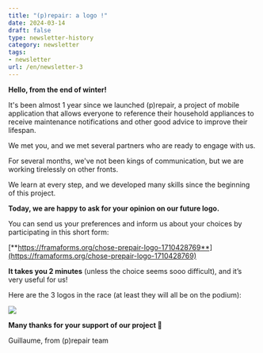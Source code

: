 ```yaml
---
title: "(p)repair: a logo !"
date: 2024-03-14
draft: false
type: newsletter-history
category: newsletter
tags:
- newsletter
url: /en/newsletter-3
---
```


**Hello, from the end of winter!**

It's been almost 1 year since we launched (p)repair, a project of mobile application that allows everyone to reference their household appliances to receive maintenance notifications and other good advice to improve their lifespan.

We met you, and we met several partners who are ready to engage with us.

For several months, we've not been kings of communication, but we are working tirelessly on other fronts.

We learn at every step, and we developed many skills since the beginning of this project.

**Today, we are happy to ask for your opinion on our future logo.**

You can send us your preferences and inform us about your choices by participating in this short form:

[**https://framaforms.org/chose-prepair-logo-1710428769**](https://framaforms.org/chose-prepair-logo-1710428769)

**It takes you 2 minutes** (unless the choice seems sooo difficult), and it’s very useful for us!

Here are the 3 logos in the race (at least they will all be on the podium):

![](https://framaforms.org/sites/default/files/forms/img/logos_prepair.jpg)

**Many thanks for your support of our project 💙**

Guillaume, from (p)repair team
